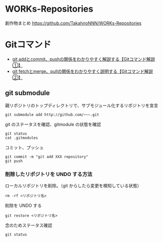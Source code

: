 # WORKs-Repositories
創作物まとめ
https://github.com/TakahiroNNN/WORKs-Repositories

# Gitコマンド
- [git addとcommit、pushの関係をわかりやすく解説する【Gitコマンド解説①】](https://zenn.dev/atsushi101011/articles/4e0e36d238a3b8)
- [git fetchとmerge、pullの関係をわかりやすく説明する【Gitコマンド解説②】](https://zenn.dev/atsushi101011/articles/f66617b53f71ea)

## git submodule
親リポジトリのトップディレクトリで、サブモジュール化するリポジトリを宣言
```
git submodule add http://github.com/~~~.git
```
git のステータスを確認、gitmodule の状態を確認
```
git status
cat .gitmodules
```
コミット、プッシュ
```
git commit -m "git add XXX repository"
git push
```

### 削除したリポジトリを UNDO する方法
ローカルリポジトリを削除。（git からしたら変更を検知している状態）
```
rm -rf <リポジトリ名>
```
削除を UNDO する
```
git restore <リポジトリ名>
```
念のためステータス確認
```
git status
```